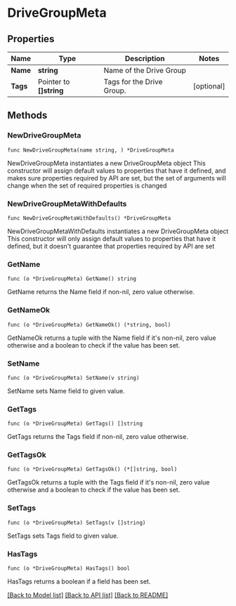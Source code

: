 # DriveGroupMeta

## Properties

Name | Type | Description | Notes
------------ | ------------- | ------------- | -------------
**Name** | **string** | Name of the Drive Group | 
**Tags** | Pointer to **[]string** | Tags for the Drive Group. | [optional] 

## Methods

### NewDriveGroupMeta

`func NewDriveGroupMeta(name string, ) *DriveGroupMeta`

NewDriveGroupMeta instantiates a new DriveGroupMeta object
This constructor will assign default values to properties that have it defined,
and makes sure properties required by API are set, but the set of arguments
will change when the set of required properties is changed

### NewDriveGroupMetaWithDefaults

`func NewDriveGroupMetaWithDefaults() *DriveGroupMeta`

NewDriveGroupMetaWithDefaults instantiates a new DriveGroupMeta object
This constructor will only assign default values to properties that have it defined,
but it doesn't guarantee that properties required by API are set

### GetName

`func (o *DriveGroupMeta) GetName() string`

GetName returns the Name field if non-nil, zero value otherwise.

### GetNameOk

`func (o *DriveGroupMeta) GetNameOk() (*string, bool)`

GetNameOk returns a tuple with the Name field if it's non-nil, zero value otherwise
and a boolean to check if the value has been set.

### SetName

`func (o *DriveGroupMeta) SetName(v string)`

SetName sets Name field to given value.


### GetTags

`func (o *DriveGroupMeta) GetTags() []string`

GetTags returns the Tags field if non-nil, zero value otherwise.

### GetTagsOk

`func (o *DriveGroupMeta) GetTagsOk() (*[]string, bool)`

GetTagsOk returns a tuple with the Tags field if it's non-nil, zero value otherwise
and a boolean to check if the value has been set.

### SetTags

`func (o *DriveGroupMeta) SetTags(v []string)`

SetTags sets Tags field to given value.

### HasTags

`func (o *DriveGroupMeta) HasTags() bool`

HasTags returns a boolean if a field has been set.


[[Back to Model list]](../README.md#documentation-for-models) [[Back to API list]](../README.md#documentation-for-api-endpoints) [[Back to README]](../README.md)


